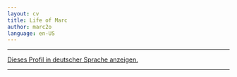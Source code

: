 ```yaml
---
layout: cv
title: Life of Marc
author: marc2o
language: en-US
---
```


---

[Dieses Profil in deutscher Sprache anzeigen.](/vita/de/marc)

---
